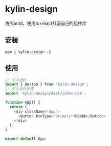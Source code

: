 # kylin-design
仿照antd，使用ts+react打造自己的组件库

## 安装
`npm i kylin-design -S`

## 使用

```javascript
// 引入组件
import { Button } from 'kylin-design';
// 引入组件样式
import 'kylin-design/dist/index.css';

function App() {
  return (
    <div className="App">
      <Button btnType="primary">bbbbb</Button>
    </div>
  );
}

export default App;

```
